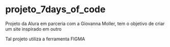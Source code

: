 # projeto_7days_of_code
Projeto da Alura em parceria com a Giovanna Moller, tem o objetivo de criar um site inspirado em outro

Tal projeto utiliza a ferramenta FIGMA